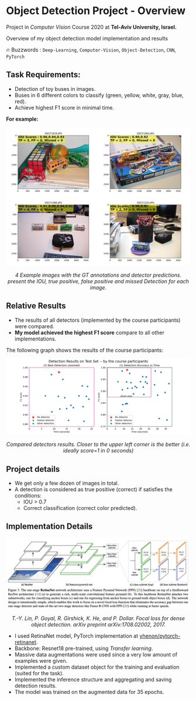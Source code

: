 # Object Detection Project - Overview
Project in *Computer Vision* Course 2020 at **Tel-Aviv University, Israel.**

Overview of my object detection model implementation and results

:fire:  Buzzwords : `Deep-Learning`, `Computer-Vision`, `Object-Detection`, `CNN`, `PyTorch`

## Task Requirements:
* Detection of toy buses in images.
* Buses in 6 different colors to classify (green, yellow, white, gray,
blue, red).
* Achieve highest F1 score in minimal time.
 
**For example:**

![](images/grid_images_2.jpg)
<p align="center">
  <i>4 Example images with the GT annotations and detector predictions.
   present the IOU, true positive, false positive and missed Detection for each image.</i>
</p>


## Relative Results
* The results of all detectors (implemented by the course participants) were compared.
* **My model achieved the highest F1 score** compare to all other implementations.

The following graph shows the results of the course participants:

[![results_graph](images/results.png)](#relative-results)
<p align="center">
  <i>Compared detectors results. Closer to the upper left corner is the better (i.e. ideally score=1 in 0 seconds)
</i>
</p>

## Project details
* We get only a few dozen of images in total.
* A detection is considered as true positive (correct) if satisfies the conditions:
  * IOU > 0.7
  * Correct classification (correct color predicted).
  


## Implementation Details
[![](images/retina.png)](#implementation-details)
<p align="center">
  <i>T.-Y. Lin, P. Goyal, R. Girshick, K. He, and P. Dollar. Focal loss for dense object detection.
arXiv preprint arXiv:1708.02002, 2017.</i>
</p>

* I used RetinaNet model, PyTorch implementation at [yhenon/pytorch-retinanet](https://github.com/yhenon/pytorch-retinanet).
* Backbone: Resnet18 pre-trained, using *Transfer learning*.
* Massive data augmentations were used since a very low amount of examples were given.
* Implemented a custom dataset object for the training and evaluation (suited for the task).
* Implemented the inference structure and aggregating and saving detection results.
* The model was trained on the augmented data for 35 epochs.

